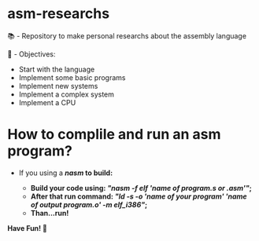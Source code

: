# asm-researchs
📚 - Repository to make personal researchs about the assembly language 

🚀 - Objectives: 

* Start with the language 
* Implement some basic programs
* Implement new systems
* Implement a complex system
* Implement a CPU

# How to complile and run an asm program?
 
 * If you using a <i><b>nasm</i><b> to build: 
    * Build your code using: <i><b>"nasm -f elf 'name of program.s or .asm'"</b></i>;
    * After that run command: <i><b>"ld -s -o 'name of your program' 'name of output program.o' -m elf_i386"</i></b>;
    * <b>Than...run!</b>

Have Fun! 🚀
